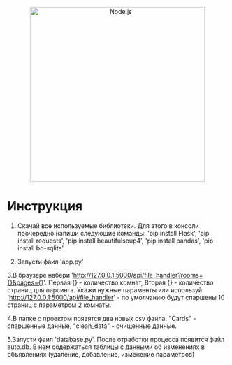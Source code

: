 <!--lint disable no-literal-urls-->
<p align="center">
  <a href="https://google.com/">
    <img
      alt="Node.js"
      src="https://encrypted-tbn0.gstatic.com/images?q=tbn%3AANd9GcTA6EqN_dV_KyZQH1WvoM9RRNW30Vzi00IxBA&usqp=CAU"
      width="400"
    />
  </a>
</p>

# Инструкция

1. Скачай все используемые библиотеки. Для этого в консоли поочередно напиши следующие команды: 
'pip install Flask', 'pip install requests', 'pip install beautifulsoup4', 'pip install pandas', 'pip install bd-sqlite'.

2. Запусти фаил 'app.py'

3.В браузере набери 'http://127.0.0.1:5000/api/file_handler?rooms={}&pages={}'. Первая {} - количество комнат, Вторая {} - количество страниц для парсинга. Укажи нужные параменты или используй 'http://127.0.0.1:5000/api/file_handler' - по умолчанию будут спаршены 10 страниц с параметром 2 комнаты.

4.В папке с проектом появятся два новых csv фаила. "Cards" - спаршенные данные, "clean_data" - очищенные данные.

5.Запусти фаил 'database.py'. После отработки процесса появится файл auto.db. В нем содержаться таблицы с данными об изменениях в объявлениях (удаление, добавление, изменение параметров)
